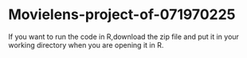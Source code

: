 # Movielens-project-of-071970225
If you want to run the code in R,download the zip file and put it in your working directory when you are opening it in R. 
